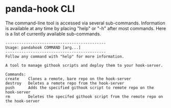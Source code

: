 # panda-hook CLI
The command-line tool is accessed via several sub-commands. Information is available at any time by placing "help" or "-h" after most commands. Here is a list of currently available sub-commands.
```
--------------------------------------------
Usage: pandahook COMMAND [arg...]
--------------------------------------------
Follow any command with "help" for more information.

A tool to manage githook scripts and deploy them to your hook-server.

Commands:
create    Clones a remote, bare repo on the hook-server
destroy   Deletes a remote repo from the hook-server
push      Adds the specified githook script to remote repo on the hook-server
rm        Deletes the specifed githook script from the remote repo on the hook-server
```
